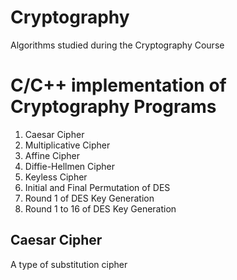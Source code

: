 # Cryptography
Algorithms studied during the Cryptography Course
# C/C++ implementation of Cryptography Programs 
1. Caesar Cipher
2. Multiplicative Cipher
3. Affine Cipher
4. Diffie-Hellmen Cipher
5. Keyless Cipher
6. Initial and Final Permutation of DES
7. Round 1 of DES Key Generation
8. Round 1 to 16 of DES Key Generation


## Caesar Cipher
A type of substitution cipher 
